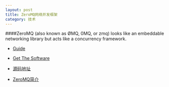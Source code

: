 ```yaml
---
layout: post
title: ZeroMQ网络并发框架
category: 技术
---
```


####ZeroMQ (also known as ØMQ, 0MQ, or zmq) looks like an embeddable networking library but acts like a concurrency framework. 

* [Guide](http://zguide.zeromq.org/page:all "zeromq")

* [Get The Software](http://zeromq.org/intro:get-the-software "zeromq")

* [源码地址](https://github.com/zeromq/libzmq "zeromq")

* [ZeroMQ简介](http://wgliang.github.io/pages/zmq_1.html "zeromq")
